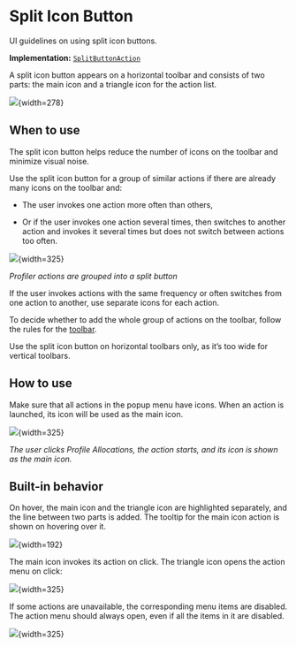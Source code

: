 <!-- Copyright 2000-2024 JetBrains s.r.o. and contributors. Use of this source code is governed by the Apache 2.0 license. -->

# Split Icon Button

<link-summary>UI guidelines on using split icon buttons.</link-summary>

<tldr>

**Implementation:** [`SplitButtonAction`](%gh-ic%/platform/platform-impl/src/com/intellij/openapi/actionSystem/SplitButtonAction.java)

</tldr>

A split icon button appears on a horizontal toolbar and consists of two parts: the main icon and a triangle icon for the action list.

![](split_icon_button_example.png){width=278}

## When to use

The split icon button helps reduce the number of icons on the toolbar and minimize visual noise.

Use the split icon button for a group of similar actions if there are already many icons on the toolbar and:

* The user invokes one action more often than others,

* Or if the user invokes one action several times, then switches to another action and invokes it several times but does not switch between actions too often.

![](group_actions.png){width=325}

*Profiler actions are grouped into a split button*

If the user invokes actions with the same frequency or often switches from one action to another, use separate icons for each action.

To decide whether to add the whole group of actions on the toolbar, follow the rules for the [toolbar](toolbar.md#what-items-to-add-on-toolbar).

Use the split icon button on horizontal toolbars only, as it’s too wide for vertical toolbars.

## How to use

Make sure that all actions in the popup menu have icons. When an action is launched, its icon will be used as the main icon.

![](behavior.png){width=325}

*The user clicks Profile Allocations, the action starts, and its icon is shown as the main icon.*

## Built-in behavior

On hover, the main icon and the triangle icon are highlighted separately, and the line between two parts is added.
The tooltip for the main icon action is shown on hovering over it.

![](split_icon_button_hover.png){width=192}

The main icon invokes its action on click. The triangle icon opens the action menu on click:

![](click.png){width=325}

If some actions are unavailable, the corresponding menu items are disabled. The action menu should always open, even if all the items in it are disabled.

![](split_icon_button_disabled.png){width=325}

